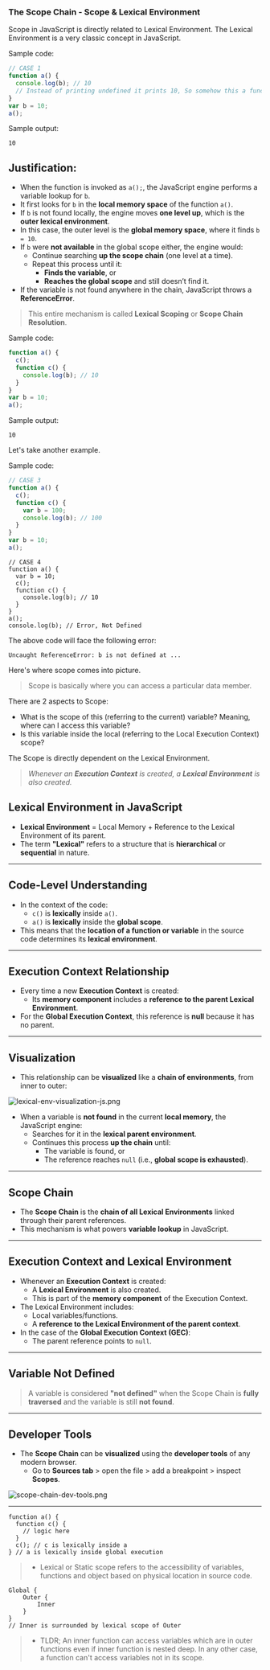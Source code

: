 
### The Scope Chain - Scope & Lexical Environment

Scope in JavaScript is directly related to Lexical Environment. The Lexical Environment is a very classic concept in JavaScript.

Sample code:

```js
// CASE 1
function a() {
  console.log(b); // 10
  // Instead of printing undefined it prints 10, So somehow this a function could access the variable b outside the function scope.
}
var b = 10;
a();
```

Sample output:

```
10
```

## Justification:

- When the function is invoked as `a();`, the JavaScript engine performs a variable lookup for `b`.
- It first looks for `b` in the **local memory space** of the function `a()`.
- If `b` is not found locally, the engine moves **one level up**, which is the **outer lexical environment**.
- In this case, the outer level is the **global memory space**, where it finds `b = 10`.
- If `b` were **not available** in the global scope either, the engine would:
  - Continue searching **up the scope chain** (one level at a time).
  - Repeat this process until it:
    - **Finds the variable**, or
    - **Reaches the global scope** and still doesn’t find it.
- If the variable is not found anywhere in the chain, JavaScript throws a **ReferenceError**.

> This entire mechanism is called **Lexical Scoping** or **Scope Chain Resolution**.


Sample code:

```js
function a() {
  c();
  function c() {
    console.log(b); // 10
  }
}
var b = 10;
a();
```

Sample output:

```
10
```

Let's take another example.

Sample code:

```js
// CASE 3
function a() {
  c();
  function c() {
    var b = 100;
    console.log(b); // 100
  }
}
var b = 10;
a();
```
```
// CASE 4
function a() {
  var b = 10;
  c();
  function c() {
    console.log(b); // 10
  }
}
a();
console.log(b); // Error, Not Defined
```

The above code will face the following error:

```
Uncaught ReferenceError: b is not defined at ...
```

Here's where scope comes into picture.

> Scope is basically where you can access a particular data member.

There are 2 aspects to Scope:

- What is the scope of this (referring to the current) variable? Meaning, where can I access this variable?
- Is this variable inside the local (referring to the Local Execution Context) scope?

The Scope is directly dependent on the Lexical Environment.

> _Whenever an **Execution Context** is created, a **Lexical Environment** is also created._

## Lexical Environment in JavaScript

- **Lexical Environment** = Local Memory + Reference to the Lexical Environment of its parent.
- The term **"Lexical"** refers to a structure that is **hierarchical** or **sequential** in nature.

---

## Code-Level Understanding

- In the context of the code:
  - `c()` is **lexically** inside `a()`.
  - `a()` is **lexically** inside the **global scope**.
- This means that the **location of a function or variable** in the source code determines its **lexical environment**.

---

## Execution Context Relationship

- Every time a new **Execution Context** is created:
  - Its **memory component** includes a **reference to the parent Lexical Environment**.
- For the **Global Execution Context**, this reference is **null** because it has no parent.

---

## Visualization

- This relationship can be **visualized** like a **chain of environments**, from inner to outer:


![lexical-env-visualization-js.png](../images/lexical.jpg)


- When a variable is **not found** in the current **local memory**, the JavaScript engine:
  - Searches for it in the **lexical parent environment**.
  - Continues this process **up the chain** until:
    - The variable is found, or
    - The reference reaches `null` (i.e., **global scope is exhausted**).

---

## Scope Chain

- The **Scope Chain** is the **chain of all Lexical Environments** linked through their parent references.
- This mechanism is what powers **variable lookup** in JavaScript.

---

## Execution Context and Lexical Environment

- Whenever an **Execution Context** is created:
  - A **Lexical Environment** is also created.
  - This is part of the **memory component** of the Execution Context.
- The Lexical Environment includes:
  - Local variables/functions.
  - A **reference to the Lexical Environment of the parent context**.
- In the case of the **Global Execution Context (GEC)**:
  - The parent reference points to `null`.

---

## Variable Not Defined

> A variable is considered **"not defined"** when the Scope Chain is **fully traversed** and the variable is still **not found**.

---

## Developer Tools

- The **Scope Chain** can be **visualized** using the **developer tools** of any modern browser.
  - Go to **Sources tab** > open the file > add a breakpoint > inspect **Scopes**.



![scope-chain-dev-tools.png](../images/lexical2.jpg)

---
```
function a() {
  function c() {
    // logic here
  }
  c(); // c is lexically inside a
} // a is lexically inside global execution
```
> - Lexical or Static scope refers to the accessibility of variables, functions and object based on physical location in source code.
```
Global {
    Outer {
        Inner
    }
}
// Inner is surrounded by lexical scope of Outer
```
> - TLDR; An inner function can access variables which are in outer functions even if inner function is nested deep. In any other case, a function can't access variables not in its scope.

